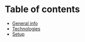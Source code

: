 # Table of contents
* [General info](#general-info)
* [Technologies](#technologies)
* [Setup](#setup)
